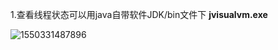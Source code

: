 1.查看线程状态可以用java自带软件JDK/bin文件下  **jvisualvm.exe**

![1550331487896](..\..\0.image\1550331487896.png)

